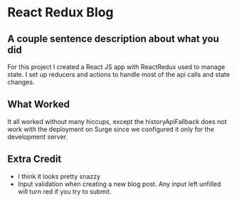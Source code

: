 # React Redux Blog

## A couple sentence description about what you did

For this project I created a React JS app with ReactRedux used to manage state. I set up reducers and actions to handle most of the api calls and state changes. 

## What Worked

It all worked without many hiccups, except the historyApiFallback does not work with the deployment on Surge since we configured it only for the development server.

## Extra Credit

* I think it looks pretty snazzy
* Input validation when creating a new blog post. Any input left unfilled will turn red if you try to submit.
